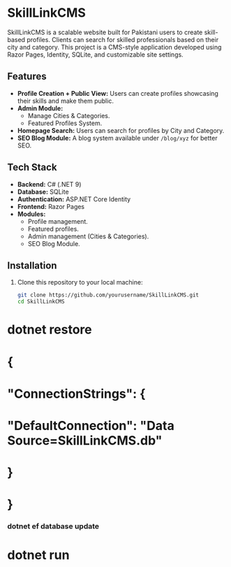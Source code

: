 # SkillLinkCMS

SkillLinkCMS is a scalable website built for Pakistani users to create skill-based profiles. Clients can search for skilled professionals based on their city and category. This project is a CMS-style application developed using Razor Pages, Identity, SQLite, and customizable site settings.

## Features

- **Profile Creation + Public View:** Users can create profiles showcasing their skills and make them public.
- **Admin Module:**
  - Manage Cities & Categories.
  - Featured Profiles System.
- **Homepage Search:** Users can search for profiles by City and Category.
- **SEO Blog Module:** A blog system available under `/blog/xyz` for better SEO.

## Tech Stack

- **Backend:** C# (.NET 9)
- **Database:** SQLite
- **Authentication:** ASP.NET Core Identity
- **Frontend:** Razor Pages
- **Modules:**
  - Profile management.
  - Featured profiles.
  - Admin management (Cities & Categories).
  - SEO Blog Module.

## Installation

1. Clone this repository to your local machine:

   ```bash
   git clone https://github.com/yourusername/SkillLinkCMS.git
   cd SkillLinkCMS
# dotnet restore
# {
#   "ConnectionStrings": {
#     "DefaultConnection": "Data Source=SkillLinkCMS.db"
#  }
# }
### dotnet ef database update
# dotnet run
